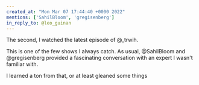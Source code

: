 ```yaml
---
created_at: "Mon Mar 07 17:44:40 +0000 2022"
mentions: ['SahilBloom', 'gregisenberg']
in_reply_to: @leo_guinan
---
```


The second, I watched the latest episode of @_trwih.

This is one of the few shows I always catch. As usual, @SahilBloom and @gregisenberg provided a fascinating conversation with an expert I wasn't familiar with. 

I learned a ton from that, or at least gleaned some things